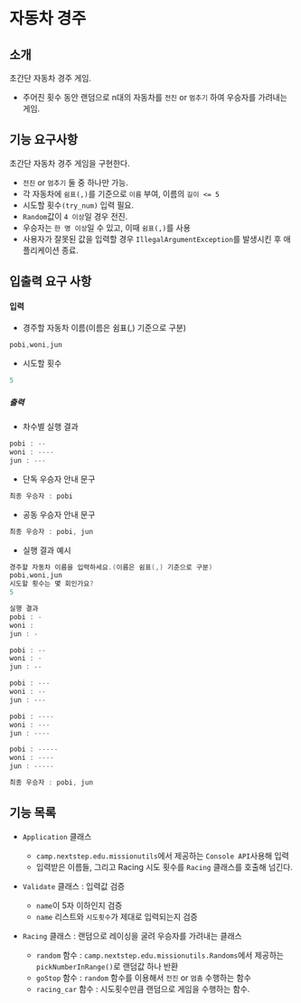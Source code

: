 # 자동차 경주

## 소개

초간단 자동차 경주 게임.

- 주어진 횟수 동안 랜덤으로 n대의 자동차를 `전진` or `멈추기` 하여 우승자를 가려내는 게임.


## 기능 요구사항

초간단 자동차 경주 게임을 구현한다.

- `전진` or `멈추기` 둘 중 하나만 가능.
- 각 자동차에 `쉼표(,)`를 기준으로 `이름` 부여, 이름의 `길이 <= 5`
- 시도할 횟수`(try_num)` 입력 필요.
- `Random`값이 `4 이상`일 경우 전진.
- 우승자는 `한 명 이상`일 수 있고, 이때 `쉼표(,)`를 사용
- 사용자가 잘못된 값을 입력할 경우 `IllegalArgumentException`를 발생시킨 후 애플리케이션 종료.

## 입출력 요구 사항

#### 입력

- 경주할 자동차 이름(이름은 쉼표(,) 기준으로 구분)
``` java
pobi,woni,jun
```
- 시도할 횟수
``` java
5
```

##### 출력

- 차수별 실행 결과
``` java
pobi : --
woni : ----
jun : ---
```

- 단독 우승자 안내 문구
``` java
최종 우승자 : pobi
```

- 공동 우승자 안내 문구
``` java
최종 우승자 : pobi, jun
```

- 실행 결과 예시

``` java
경주할 자동차 이름을 입력하세요.(이름은 쉼표(,) 기준으로 구분)
pobi,woni,jun
시도할 횟수는 몇 회인가요?
5

실행 결과
pobi : -
woni : 
jun : -

pobi : --
woni : -
jun : --

pobi : ---
woni : --
jun : ---

pobi : ----
woni : ---
jun : ----

pobi : -----
woni : ----
jun : -----

최종 우승자 : pobi, jun
```

## 기능 목록

- `Application` 클래스
    - `camp.nextstep.edu.missionutils`에서 제공하는 `Console API`사용해 입력
    - 입력받은 이름들, 그리고 Racing 시도 횟수를 `Racing` 클래스를 호출해 넘긴다.

- `Validate` 클래스 : 입력값 검증
    - `name`이 5자 이하인지 검증
    - `name` 리스트와 `시도횟수`가 제대로 입력되는지 검증

- `Racing` 클래스 : 랜덤으로 레이싱을 굴려 우승자를 가려내는 클래스
    - `random` 함수 : `camp.nextstep.edu.missionutils.Randoms`에서 제공하는 `pickNumberInRange()`로 랜덤값 하나 반환
    - `goStop` 함수 : `random` 함수를 이용해서 `전진` or `멈춤` 수행하는 함수
    - `racing_car` 함수 : 시도횟수만큼 랜덤으로 게임을 수행하는 함수.